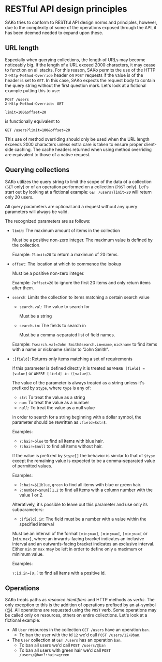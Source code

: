 # RESTful API design principles
SAKo tries to conform to RESTful API design norms and principles, however, due to the complexity of some of the operations exposed through the API, it has been deemed needed to expand upon these.

## URL length
Especially when querying collections, the length of URLs may become noticeably big. If the length of a URL exceed 2000 characters, it may cease to function on all stacks. For this reason, SAKo permits the use of the HTTP `X-Http-Method-Override` header on `POST` requests if the value is of the header is set to `GET`. In this case, SAKo expects the request body to contain the query string without the first question mark. Let's look at a fictional example putting this to use:

```
POST /users
X-Http-Method-Override: GET

limit=100&offset=20
```

is functionally equivalent to

```
GET /users?limit=100&offset=20
```

This use of method overriding should only be used when the URL length exceeds 2000 characters unless extra care is taken to ensure proper client-side caching. The cache headers returned when using method overriding are equivalent to those of a native request.

## Querying collections
SAKo utilizes the query string to limit the scope of the data of a collection (`GET` only) or of an operation performed on a collection (`POST` only). Let's start out by looking at a fictional example: `GET /users?limit=20` will return only 20 users.

All query parameters are optional and a request without any query parameters will always be valid.

The recognized parameters are as follows:
* `limit`: The maximum amount of items in the collection

	Must be a positive non-zero integer. The maximum value is defined by the collection.

	Example: `?limit=20` to return a maximum of 20 items.

* `offset`: The location at which to commence the lookup

	Must be a positive non-zero integer.

	Example: `?offset=20` to ignore the first 20 items and only return items after them.

* `search`: Limits the collection to items matching a certain search value

	* `search.val`: The value to search for

		Must be a string

	* `search.in`: The fields to search in

		Must be a comma-separated list of field names.

	Example: `?search.val=John Smith&search.in=name,nickname` to find items with a name or nickname similar to “John Smith”.

* `:[field]`: Returns only items matching a set of requirements

	If this parameter is defined directly it is treated as `WHERE [field] = [value]` or `WHERE [field] in ([value])`.

	The value of the parameter is always treated as a string unless it's prefixed by `$type`, where `type` is any of:

	* `str`: To treat the value as a string
	* `num`: To treat the value as a number
	* `null`: To treat the value as a null value

	In order to search for a string beginning with a dollar symbol, the parameter should be rewritten as `:field=$str$`.

	Examples:
	* `?:hair=blue` to find all items with blue hair.
	* `?:hair=$null` to find all items without hair.

	If the value is prefixed by `$type[]` the behavior is similar to that of `$type` except the remaining value is expected to be a comma-separated value of permitted values.

	Examples:
	* `?:hair=$[]blue,green` to find all items with blue or green hair.
	* `?:number=$num[]1,2` to find all items with a column number with the value 1 or 2.

	Alteratively, it's possible to leave out this parameter and use only its subparameters:

	* `:[field].in`: The field must be a number with a value within the specified interval

	Must be an interval of the format `[min;max]`, `]min;max[`, `[min;max[` or `]min;max]`, where an inwards-facing bracket indicates an inclusive interval and an outwards-facing bracket indicates an exclusive interval. Either `min` or `max` may be left in order to define only a maximum or minimum value.

	Examples:

	`?:id.in=[0;[` to find all items with a positive id.

## Operations
SAKo treats paths as *resource identifiers* and HTTP methods as *verbs*. The only exception to this is the addition of operations prefixed by an at-symbol (@). All operations are requested using the `POST` verb. Some operations may be called only on resources, others on entire collections. Let's look at a fictional example:
* All `User` resources in the collection `GET /users` have an operation `ban`.
	* To ban the user with the id `12` we'd call `POST /users/12/@ban`.
* The `User` collection at `GET /users` has an operation `ban`.
	* To ban all users we'd call `POST /users/@ban`
	* To ban all users with green hair we'd call `POST /users/@ban?:hair=green`
